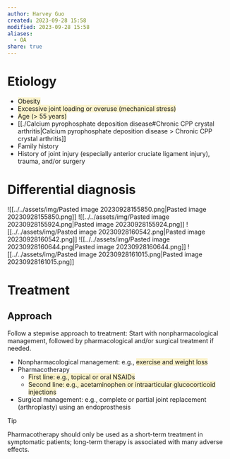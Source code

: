```yaml
---
author: Harvey Guo
created: 2023-09-28 15:58
modified: 2023-09-28 15:58
aliases:
  - OA
share: true
---
```


# Etiology
- <span style="background:rgba(240, 200, 0, 0.2)">Obesity</span>
- <span style="background:rgba(240, 200, 0, 0.2)">Excessive joint loading or overuse (mechanical stress)</span>
- <span style="background:rgba(240, 200, 0, 0.2)">Age (> 55 years)</span>
- [[./Calcium pyrophosphate deposition disease#Chronic CPP crystal arthritis|Calcium pyrophosphate deposition disease > Chronic CPP crystal arthritis]]
- Family history
- History of joint injury (especially anterior cruciate ligament injury), trauma, and/or surgery
# Differential diagnosis
![[../../assets/img/Pasted image 20230928155850.png|Pasted image 20230928155850.png]]
![[../../assets/img/Pasted image 20230928155924.png|Pasted image 20230928155924.png]]
![[../../assets/img/Pasted image 20230928160542.png|Pasted image 20230928160542.png]]
![[../../assets/img/Pasted image 20230928160644.png|Pasted image 20230928160644.png]]
![[../../assets/img/Pasted image 20230928161015.png|Pasted image 20230928161015.png]]
# Treatment
## Approach
Follow a stepwise approach to treatment: Start with nonpharmacological management, followed by pharmacological and/or surgical treatment if needed.
- Nonpharmacological management: e.g., <span style="background:rgba(240, 200, 0, 0.2)">exercise and weight loss</span>
- Pharmacotherapy
	- <span style="background:rgba(240, 200, 0, 0.2)">First line: e.g., topical or oral NSAIDs</span>
	- <span style="background:rgba(240, 200, 0, 0.2)">Second line: e.g., acetaminophen or intraarticular glucocorticoid injections</span>
- Surgical management: e.g., complete or partial joint replacement (arthroplasty) using an endoprosthesis
>[!tip] 
>Pharmacotherapy should only be used as a short-term treatment in symptomatic patients; long-term therapy is associated with many adverse effects.